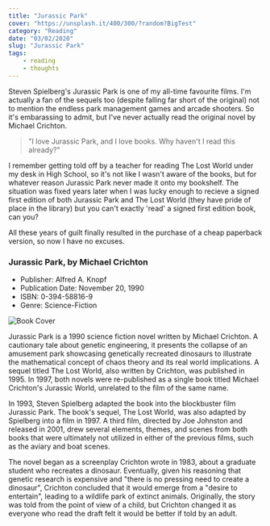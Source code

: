 ```yaml
---
title: "Jurassic Park"
cover: "https://unsplash.it/400/300/?random?BigTest"
category: "Reading"
date: "03/02/2020"
slug: "Jurassic Park"
tags:
    - reading
    - thoughts
---
```


<!--- NOTE: There's a small pile of books I 'could' have chosen, but this one felt like a good first choice --->

Steven Spielberg's Jurassic Park is one of my all-time favourite films. I'm actually a fan of the sequels too (despite falling far short of the original) not to mention the endless park management games and arcade shooters. So it's embarassing to admit, but I've never actually read the original novel by Michael Crichton.

<blockquote>"I love Jurassic Park, and I love books. Why haven't I read this already?"</blockquote>

I remember getting told off by a teacher for reading The Lost World under my desk in High School, so it's not like I wasn't aware of the books, but for whatever reason Jurassic Park never made it onto my bookshelf. The situation was fixed years later when I was lucky enough to recieve a signed first edition of both Jurassic Park and The Lost World (they have pride of place in the library) but you can't exactly 'read' a signed first edition book, can you?

All these years of guilt finally resulted in the purchase of a cheap paperback version, so now I have no excuses.

<div class="book-info">
    <div class="left">
        <h3>Jurassic Park, by Michael Crichton</h3>
        <ul>
            <li>Publisher: Alfred A. Knopf</li>
            <li>Publication Date: November 20, 1990</li>
            <li>ISBN: 0-394-58816-9</li>
            <li>Genre: Science-Fiction</li>
        </ul>
    </div>
    <img class="cover" src="/Cover_Original_Jurassic_Park.jpg" alt="Book Cover" />
</div>

Jurassic Park is a 1990 science fiction novel written by Michael Crichton. A cautionary tale about genetic engineering, it presents the collapse of an amusement park showcasing genetically recreated dinosaurs to illustrate the mathematical concept of chaos theory and its real world implications. A sequel titled The Lost World, also written by Crichton, was published in 1995. In 1997, both novels were re-published as a single book titled Michael Crichton's Jurassic World, unrelated to the film of the same name.

In 1993, Steven Spielberg adapted the book into the blockbuster film Jurassic Park. The book's sequel, The Lost World, was also adapted by Spielberg into a film in 1997. A third film, directed by Joe Johnston and released in 2001, drew several elements, themes, and scenes from both books that were ultimately not utilized in either of the previous films, such as the aviary and boat scenes.

The novel began as a screenplay Crichton wrote in 1983, about a graduate student who recreates a dinosaur. Eventually, given his reasoning that genetic research is expensive and "there is no pressing need to create a dinosaur", Crichton concluded that it would emerge from a "desire to entertain", leading to a wildlife park of extinct animals. Originally, the story was told from the point of view of a child, but Crichton changed it as everyone who read the draft felt it would be better if told by an adult.